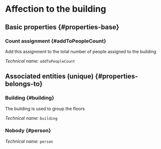 # Affection to the building
<!--- THIS FILE IS GENERATED PLEASE DO NOT EDIT IT DIRECTLY --->



## Basic properties {#properties-base}

### Count assignment {#addToPeopleCount}

Add this assignment to the total number of people assigned to the building

*Technical name:* ```addToPeopleCount```


## Associated entities (unique) {#properties-belongs-to}

### Building {#building}

The building is used to group the floors

*Technical name:* ```building```

### Nobody {#person}



*Technical name:* ```person```






